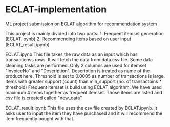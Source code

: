 # ECLAT-implementation
ML project submission on ECLAT algorithm for recommendation system

This project is mainly divided into two parts. 
    1. Frequent itemset generation (ECLAT.ipynb)
    2. Recommending items based on user input (ECLAT_result.ipynb)

ECLAT.ipynb
    This file takes the raw data as an input which has transactionss rows.
    It will fetch the data from data.csv file.
    Some data cleaning tasks are performed.
    Only 2 columns are used for itemset "InvoiceNo" and "Description".
    Description is treated as name of the product here.
    Threshold is set to 0.0005 as number of transactions is large.
    Items with greater support (count) than min_support (no. of transactoins * threshold)
    Frequent itemset is build using ECLAT algorithm.
    We have used maximum 4 items together as frequent itemset.
    Those items are listed and csv file is created called "new_data"

ECLAT_result.ipynb
    This file uses the csv file created by ECLAT.ipynb.
    It asks user to input the item they have purchased and it will recommend the item frequently bought with that.